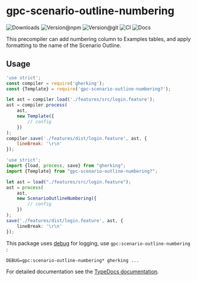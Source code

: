 # gpc-scenario-outline-numbering

![Downloads](https://img.shields.io/npm/dw/gpc-scenario-outline-numbering?style=flat-square)
![Version@npm](https://img.shields.io/npm/v/gpc-scenario-outline-numbering??label=version%40npm&style=flat-square)
![Version@git](https://img.shields.io/github/package-json/v/gherking/gpc-scenario-outline-numbering?/master?label=version%40git&style=flat-square)
![CI](https://img.shields.io/github/workflow/status/gherking/gpc-scenario-outline-numbering?/CI/master?label=ci&style=flat-square)
![Docs](https://img.shields.io/github/workflow/status/gherking/gpc-scenario-outline-numbering?/Docs/master?label=docs&style=flat-square)

This precompiler can add numbering column to Examples tables, and apply formatting to the name of the Scenario Outline.

## Usage

```javascript
'use strict';
const compiler = require('gherking');
const {Template} = require('gpc-scenario-outline-numbering?');

let ast = compiler.load('./features/src/login.feature');
ast = compiler.process(
    ast,
    new Template({
        // config
    })
);
compiler.save('./features/dist/login.feature', ast, {
    lineBreak: '\r\n'
});
```

```typescript
'use strict';
import {load, process, save} from "gherking";
import {Template} from "gpc-scenario-outline-numbering?";

let ast = load("./features/src/login.feature");
ast = process(
    ast,
    new ScenarioOutlineNumbering({
        // config
    })
);
save('./features/dist/login.feature', ast, {
    lineBreak: '\r\n'
});
```

This package uses [debug](https://www.npmjs.com/package/debug) for logging, use `gpc:scenario-outline-numbering` :

```shell
DEBUG=gpc:scenario-outline-numbering* gherking ...
```

For detailed documentation see the [TypeDocs documentation](https://gherking.github.io/gpc-scenario-outline-numbering/).
